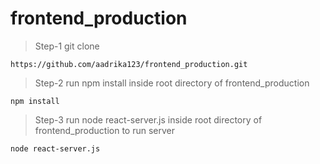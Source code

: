 # frontend_production

>Step-1 git clone 
  ```
  https://github.com/aadrika123/frontend_production.git
  ```
  
  >Step-2 run npm install inside root directory of frontend_production
  ```
  npm install
  ```

  >Step-3 run node react-server.js inside root directory of frontend_production to run server
  ```
  node react-server.js
  ```


